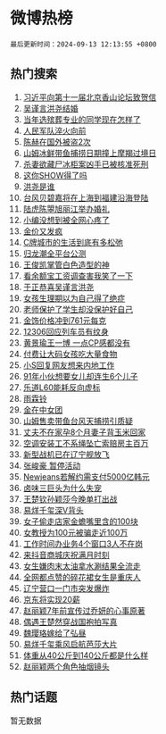 # 微博热榜

`最后更新时间：2024-09-13 12:13:55 +0800`

## 热门搜索

1. [习近平向第十一届北京香山论坛致贺信](https://m.weibo.cn/search?containerid=100103type%3D1%26t%3D10%26q%3D%23%E4%B9%A0%E8%BF%91%E5%B9%B3%E5%90%91%E7%AC%AC%E5%8D%81%E4%B8%80%E5%B1%8A%E5%8C%97%E4%BA%AC%E9%A6%99%E5%B1%B1%E8%AE%BA%E5%9D%9B%E8%87%B4%E8%B4%BA%E4%BF%A1%23&stream_entry_id=51&isnewpage=1&extparam=seat%3D1%26filter_type%3Drealtimehot%26stream_entry_id%3D51%26c_type%3D51%26pos%3D0%26q%3D%2523%25E4%25B9%25A0%25E8%25BF%2591%25E5%25B9%25B3%25E5%2590%2591%25E7%25AC%25AC%25E5%258D%2581%25E4%25B8%2580%25E5%25B1%258A%25E5%258C%2597%25E4%25BA%25AC%25E9%25A6%2599%25E5%25B1%25B1%25E8%25AE%25BA%25E5%259D%259B%25E8%2587%25B4%25E8%25B4%25BA%25E4%25BF%25A1%2523%26cate%3D10103%26dgr%3D0%26display_time%3D1726200834%26pre_seqid%3D17262008342380123512602)
1. [吴谨言洪尧结婚](https://m.weibo.cn/search?containerid=100103type%3D1%26t%3D10%26q%3D%23%E5%90%B4%E8%B0%A8%E8%A8%80%E6%B4%AA%E5%B0%A7%E7%BB%93%E5%A9%9A%23&stream_entry_id=31&isnewpage=1&extparam=seat%3D1%26band_rank%3D1%26stream_entry_id%3D31%26pos%3D0%26lcate%3D5001%26filter_type%3Drealtimehot%26flag%3D4%26c_type%3D31%26realpos%3D1%26cate%3D5001%26q%3D%2523%25E5%2590%25B4%25E8%25B0%25A8%25E8%25A8%2580%25E6%25B4%25AA%25E5%25B0%25A7%25E7%25BB%2593%25E5%25A9%259A%2523%26dgr%3D0%26display_time%3D1726200834%26pre_seqid%3D17262008342380123512602)
1. [当年选殡葬专业的同学现在怎样了](https://m.weibo.cn/search?containerid=100103type%3D1%26t%3D10%26q%3D%23%E5%BD%93%E5%B9%B4%E9%80%89%E6%AE%A1%E8%91%AC%E4%B8%93%E4%B8%9A%E7%9A%84%E5%90%8C%E5%AD%A6%E7%8E%B0%E5%9C%A8%E6%80%8E%E6%A0%B7%E4%BA%86%23&stream_entry_id=31&isnewpage=1&extparam=seat%3D1%26band_rank%3D2%26stream_entry_id%3D31%26pos%3D1%26lcate%3D5001%26filter_type%3Drealtimehot%26flag%3D1%26c_type%3D31%26realpos%3D2%26cate%3D5001%26q%3D%2523%25E5%25BD%2593%25E5%25B9%25B4%25E9%2580%2589%25E6%25AE%25A1%25E8%2591%25AC%25E4%25B8%2593%25E4%25B8%259A%25E7%259A%2584%25E5%2590%258C%25E5%25AD%25A6%25E7%258E%25B0%25E5%259C%25A8%25E6%2580%258E%25E6%25A0%25B7%25E4%25BA%2586%2523%26dgr%3D0%26display_time%3D1726200834%26pre_seqid%3D17262008342380123512602)
1. [人民军队淬火向前](https://m.weibo.cn/search?containerid=100103type%3D1%26t%3D10%26q%3D%23%E4%BA%BA%E6%B0%91%E5%86%9B%E9%98%9F%E6%B7%AC%E7%81%AB%E5%90%91%E5%89%8D%23&stream_entry_id=31&isnewpage=1&extparam=seat%3D1%26band_rank%3D3%26stream_entry_id%3D31%26pos%3D2%26lcate%3D5001%26filter_type%3Drealtimehot%26flag%3D0%26c_type%3D31%26realpos%3D3%26cate%3D5001%26q%3D%2523%25E4%25BA%25BA%25E6%25B0%2591%25E5%2586%259B%25E9%2598%259F%25E6%25B7%25AC%25E7%2581%25AB%25E5%2590%2591%25E5%2589%258D%2523%26dgr%3D0%26display_time%3D1726200834%26pre_seqid%3D17262008342380123512602)
1. [陈赫在国外被盗2次](https://m.weibo.cn/search?containerid=100103type%3D1%26t%3D10%26q%3D%23%E9%99%88%E8%B5%AB%E5%9C%A8%E5%9B%BD%E5%A4%96%E8%A2%AB%E7%9B%972%E6%AC%A1%23&stream_entry_id=31&isnewpage=1&extparam=seat%3D1%26band_rank%3D4%26stream_entry_id%3D31%26pos%3D3%26lcate%3D5001%26filter_type%3Drealtimehot%26flag%3D1%26c_type%3D31%26realpos%3D4%26cate%3D5001%26q%3D%2523%25E9%2599%2588%25E8%25B5%25AB%25E5%259C%25A8%25E5%259B%25BD%25E5%25A4%2596%25E8%25A2%25AB%25E7%259B%25972%25E6%25AC%25A1%2523%26dgr%3D0%26display_time%3D1726200834%26pre_seqid%3D17262008342380123512602)
1. [山姆冰鲜带鱼捕捞日期撞上摩羯过境日](https://m.weibo.cn/search?containerid=100103type%3D1%26t%3D10%26q%3D%23%E5%B1%B1%E5%A7%86%E5%86%B0%E9%B2%9C%E5%B8%A6%E9%B1%BC%E6%8D%95%E6%8D%9E%E6%97%A5%E6%9C%9F%E6%92%9E%E4%B8%8A%E6%91%A9%E7%BE%AF%E8%BF%87%E5%A2%83%E6%97%A5%23&stream_entry_id=31&isnewpage=1&extparam=seat%3D1%26band_rank%3D5%26stream_entry_id%3D31%26pos%3D4%26lcate%3D5001%26filter_type%3Drealtimehot%26flag%3D0%26c_type%3D31%26realpos%3D5%26cate%3D5001%26q%3D%2523%25E5%25B1%25B1%25E5%25A7%2586%25E5%2586%25B0%25E9%25B2%259C%25E5%25B8%25A6%25E9%25B1%25BC%25E6%258D%2595%25E6%258D%259E%25E6%2597%25A5%25E6%259C%259F%25E6%2592%259E%25E4%25B8%258A%25E6%2591%25A9%25E7%25BE%25AF%25E8%25BF%2587%25E5%25A2%2583%25E6%2597%25A5%2523%26dgr%3D0%26display_time%3D1726200834%26pre_seqid%3D17262008342380123512602)
1. [杀妻欲藏尸冰柜案凶手已被核准死刑](https://m.weibo.cn/search?containerid=100103type%3D1%26t%3D10%26q%3D%23%E6%9D%80%E5%A6%BB%E6%AC%B2%E8%97%8F%E5%B0%B8%E5%86%B0%E6%9F%9C%E6%A1%88%E5%87%B6%E6%89%8B%E5%B7%B2%E8%A2%AB%E6%A0%B8%E5%87%86%E6%AD%BB%E5%88%91%23&stream_entry_id=31&isnewpage=1&extparam=seat%3D1%26band_rank%3D6%26stream_entry_id%3D31%26pos%3D5%26lcate%3D5001%26filter_type%3Drealtimehot%26flag%3D0%26c_type%3D31%26realpos%3D6%26cate%3D5001%26q%3D%2523%25E6%259D%2580%25E5%25A6%25BB%25E6%25AC%25B2%25E8%2597%258F%25E5%25B0%25B8%25E5%2586%25B0%25E6%259F%259C%25E6%25A1%2588%25E5%2587%25B6%25E6%2589%258B%25E5%25B7%25B2%25E8%25A2%25AB%25E6%25A0%25B8%25E5%2587%2586%25E6%25AD%25BB%25E5%2588%2591%2523%26dgr%3D0%26display_time%3D1726200834%26pre_seqid%3D17262008342380123512602)
1. [这你SHOW得了吗](https://m.weibo.cn/search?containerid=100103type%3D1%26t%3D10%26q%3D%23%E8%BF%99%E4%BD%A0SHOW%E5%BE%97%E4%BA%86%E5%90%97%23&stream_entry_id=31&isnewpage=1&extparam=seat%3D1%26band_rank%3D7%26stream_entry_id%3D31%26is_ad_pos%3D1%26pos%3D6%26lcate%3D5001%26adid%3D254788%26c_type%3D31%26q%3D%2523%25E8%25BF%2599%25E4%25BD%25A0SHOW%25E5%25BE%2597%25E4%25BA%2586%25E5%2590%2597%2523%26filter_type%3Drealtimehot%26cate%3D5001%26dgr%3D0%26display_time%3D1726200834%26pre_seqid%3D17262008342380123512602)
1. [洪尧是谁](https://m.weibo.cn/search?containerid=100103type%3D1%26t%3D10%26q%3D%E6%B4%AA%E5%B0%A7%E6%98%AF%E8%B0%81&stream_entry_id=31&isnewpage=1&extparam=seat%3D1%26band_rank%3D7%26stream_entry_id%3D31%26pos%3D7%26lcate%3D5001%26filter_type%3Drealtimehot%26flag%3D1%26c_type%3D31%26realpos%3D7%26cate%3D5001%26q%3D%25E6%25B4%25AA%25E5%25B0%25A7%25E6%2598%25AF%25E8%25B0%2581%26dgr%3D0%26display_time%3D1726200834%26pre_seqid%3D17262008342380123512602)
1. [台风贝碧嘉将在上海到福建沿海登陆](https://m.weibo.cn/search?containerid=100103type%3D1%26t%3D10%26q%3D%23%E5%8F%B0%E9%A3%8E%E8%B4%9D%E7%A2%A7%E5%98%89%E5%B0%86%E5%9C%A8%E4%B8%8A%E6%B5%B7%E5%88%B0%E7%A6%8F%E5%BB%BA%E6%B2%BF%E6%B5%B7%E7%99%BB%E9%99%86%23&stream_entry_id=31&isnewpage=1&extparam=seat%3D1%26band_rank%3D8%26stream_entry_id%3D31%26pos%3D8%26lcate%3D5001%26filter_type%3Drealtimehot%26flag%3D1%26c_type%3D31%26realpos%3D8%26cate%3D5001%26q%3D%2523%25E5%258F%25B0%25E9%25A3%258E%25E8%25B4%259D%25E7%25A2%25A7%25E5%2598%2589%25E5%25B0%2586%25E5%259C%25A8%25E4%25B8%258A%25E6%25B5%25B7%25E5%2588%25B0%25E7%25A6%258F%25E5%25BB%25BA%25E6%25B2%25BF%25E6%25B5%25B7%25E7%2599%25BB%25E9%2599%2586%2523%26dgr%3D0%26display_time%3D1726200834%26pre_seqid%3D17262008342380123512602)
1. [陆虎陈曌旭丽江举办婚礼](https://m.weibo.cn/search?containerid=100103type%3D1%26t%3D10%26q%3D%23%E9%99%86%E8%99%8E%E9%99%88%E6%9B%8C%E6%97%AD%E4%B8%BD%E6%B1%9F%E4%B8%BE%E5%8A%9E%E5%A9%9A%E7%A4%BC%23&stream_entry_id=31&isnewpage=1&extparam=seat%3D1%26band_rank%3D9%26stream_entry_id%3D31%26pos%3D9%26lcate%3D5001%26filter_type%3Drealtimehot%26flag%3D2%26c_type%3D31%26realpos%3D9%26cate%3D5001%26q%3D%2523%25E9%2599%2586%25E8%2599%258E%25E9%2599%2588%25E6%259B%258C%25E6%2597%25AD%25E4%25B8%25BD%25E6%25B1%259F%25E4%25B8%25BE%25E5%258A%259E%25E5%25A9%259A%25E7%25A4%25BC%2523%26dgr%3D0%26display_time%3D1726200834%26pre_seqid%3D17262008342380123512602)
1. [小编没想到被全网心疼了](https://m.weibo.cn/search?containerid=100103type%3D1%26t%3D10%26q%3D%23%E5%B0%8F%E7%BC%96%E6%B2%A1%E6%83%B3%E5%88%B0%E8%A2%AB%E5%85%A8%E7%BD%91%E5%BF%83%E7%96%BC%E4%BA%86%23&stream_entry_id=31&isnewpage=1&extparam=seat%3D1%26band_rank%3D10%26stream_entry_id%3D31%26pos%3D10%26lcate%3D5001%26filter_type%3Drealtimehot%26flag%3D1%26c_type%3D31%26realpos%3D10%26cate%3D5001%26q%3D%2523%25E5%25B0%258F%25E7%25BC%2596%25E6%25B2%25A1%25E6%2583%25B3%25E5%2588%25B0%25E8%25A2%25AB%25E5%2585%25A8%25E7%25BD%2591%25E5%25BF%2583%25E7%2596%25BC%25E4%25BA%2586%2523%26dgr%3D0%26display_time%3D1726200834%26pre_seqid%3D17262008342380123512602)
1. [金价又发疯](https://m.weibo.cn/search?containerid=100103type%3D1%26t%3D10%26q%3D%23%E9%87%91%E4%BB%B7%E5%8F%88%E5%8F%91%E7%96%AF%23&stream_entry_id=31&isnewpage=1&extparam=seat%3D1%26band_rank%3D11%26stream_entry_id%3D31%26pos%3D11%26lcate%3D5001%26filter_type%3Drealtimehot%26flag%3D2%26c_type%3D31%26realpos%3D11%26cate%3D5001%26q%3D%2523%25E9%2587%2591%25E4%25BB%25B7%25E5%258F%2588%25E5%258F%2591%25E7%2596%25AF%2523%26dgr%3D0%26display_time%3D1726200834%26pre_seqid%3D17262008342380123512602)
1. [C牌城市的生活到底有多松弛](https://m.weibo.cn/search?containerid=100103type%3D1%26t%3D10%26q%3D%23C%E7%89%8C%E5%9F%8E%E5%B8%82%E7%9A%84%E7%94%9F%E6%B4%BB%E5%88%B0%E5%BA%95%E6%9C%89%E5%A4%9A%E6%9D%BE%E5%BC%9B%23&stream_entry_id=31&isnewpage=1&extparam=seat%3D1%26band_rank%3D12%26stream_entry_id%3D31%26pos%3D12%26lcate%3D5001%26filter_type%3Drealtimehot%26flag%3D1%26c_type%3D31%26realpos%3D12%26cate%3D5001%26q%3D%2523C%25E7%2589%258C%25E5%259F%258E%25E5%25B8%2582%25E7%259A%2584%25E7%2594%259F%25E6%25B4%25BB%25E5%2588%25B0%25E5%25BA%2595%25E6%259C%2589%25E5%25A4%259A%25E6%259D%25BE%25E5%25BC%259B%2523%26dgr%3D0%26display_time%3D1726200834%26pre_seqid%3D17262008342380123512602)
1. [归龙潮全平台公测](https://m.weibo.cn/search?containerid=100103type%3D1%26t%3D10%26q%3D%23%E5%BD%92%E9%BE%99%E6%BD%AE%E5%85%A8%E5%B9%B3%E5%8F%B0%E5%85%AC%E6%B5%8B%23&stream_entry_id=31&isnewpage=1&extparam=seat%3D1%26band_rank%3D13%26stream_entry_id%3D31%26lcate%3D5001%26pos%3D13%26cate%3D5001%26filter_type%3Drealtimehot%26flag%3D0%26c_type%3D31%26realpos%3D13%26adid%3D254485%26q%3D%2523%25E5%25BD%2592%25E9%25BE%2599%25E6%25BD%25AE%25E5%2585%25A8%25E5%25B9%25B3%25E5%258F%25B0%25E5%2585%25AC%25E6%25B5%258B%2523%26dgr%3D0%26display_time%3D1726200834%26pre_seqid%3D17262008342380123512602)
1. [王俊凯掌管白色造型的神](https://m.weibo.cn/search?containerid=100103type%3D1%26t%3D10%26q%3D%23%E7%8E%8B%E4%BF%8A%E5%87%AF%E6%8E%8C%E7%AE%A1%E7%99%BD%E8%89%B2%E9%80%A0%E5%9E%8B%E7%9A%84%E7%A5%9E%23&stream_entry_id=31&isnewpage=1&extparam=seat%3D1%26band_rank%3D14%26stream_entry_id%3D31%26lcate%3D5001%26pos%3D14%26cate%3D5001%26filter_type%3Drealtimehot%26flag%3D0%26c_type%3D31%26realpos%3D14%26adid%3D253042%26q%3D%2523%25E7%258E%258B%25E4%25BF%258A%25E5%2587%25AF%25E6%258E%258C%25E7%25AE%25A1%25E7%2599%25BD%25E8%2589%25B2%25E9%2580%25A0%25E5%259E%258B%25E7%259A%2584%25E7%25A5%259E%2523%26dgr%3D0%26display_time%3D1726200834%26pre_seqid%3D17262008342380123512602)
1. [看余额宝工资调查害我笑了一下](https://m.weibo.cn/search?containerid=100103type%3D1%26t%3D10%26q%3D%23%E7%9C%8B%E4%BD%99%E9%A2%9D%E5%AE%9D%E5%B7%A5%E8%B5%84%E8%B0%83%E6%9F%A5%E5%AE%B3%E6%88%91%E7%AC%91%E4%BA%86%E4%B8%80%E4%B8%8B%23&stream_entry_id=31&isnewpage=1&extparam=seat%3D1%26band_rank%3D15%26stream_entry_id%3D31%26lcate%3D5001%26pos%3D15%26cate%3D5001%26filter_type%3Drealtimehot%26flag%3D0%26c_type%3D31%26realpos%3D15%26adid%3D255037%26q%3D%2523%25E7%259C%258B%25E4%25BD%2599%25E9%25A2%259D%25E5%25AE%259D%25E5%25B7%25A5%25E8%25B5%2584%25E8%25B0%2583%25E6%259F%25A5%25E5%25AE%25B3%25E6%2588%2591%25E7%25AC%2591%25E4%25BA%2586%25E4%25B8%2580%25E4%25B8%258B%2523%26dgr%3D0%26display_time%3D1726200834%26pre_seqid%3D17262008342380123512602)
1. [于正恭喜吴谨言洪尧](https://m.weibo.cn/search?containerid=100103type%3D1%26t%3D10%26q%3D%23%E4%BA%8E%E6%AD%A3%E6%81%AD%E5%96%9C%E5%90%B4%E8%B0%A8%E8%A8%80%E6%B4%AA%E5%B0%A7%23&stream_entry_id=31&isnewpage=1&extparam=seat%3D1%26band_rank%3D16%26stream_entry_id%3D31%26pos%3D16%26lcate%3D5001%26filter_type%3Drealtimehot%26flag%3D1%26c_type%3D31%26realpos%3D16%26cate%3D5001%26q%3D%2523%25E4%25BA%258E%25E6%25AD%25A3%25E6%2581%25AD%25E5%2596%259C%25E5%2590%25B4%25E8%25B0%25A8%25E8%25A8%2580%25E6%25B4%25AA%25E5%25B0%25A7%2523%26dgr%3D0%26display_time%3D1726200834%26pre_seqid%3D17262008342380123512602)
1. [女孩生理期以为自己得了绝症](https://m.weibo.cn/search?containerid=100103type%3D1%26t%3D10%26q%3D%E5%A5%B3%E5%AD%A9%E7%94%9F%E7%90%86%E6%9C%9F%E4%BB%A5%E4%B8%BA%E8%87%AA%E5%B7%B1%E5%BE%97%E4%BA%86%E7%BB%9D%E7%97%87&stream_entry_id=31&isnewpage=1&extparam=seat%3D1%26band_rank%3D17%26stream_entry_id%3D31%26pos%3D17%26lcate%3D5001%26filter_type%3Drealtimehot%26flag%3D2%26c_type%3D31%26realpos%3D17%26cate%3D5001%26q%3D%25E5%25A5%25B3%25E5%25AD%25A9%25E7%2594%259F%25E7%2590%2586%25E6%259C%259F%25E4%25BB%25A5%25E4%25B8%25BA%25E8%2587%25AA%25E5%25B7%25B1%25E5%25BE%2597%25E4%25BA%2586%25E7%25BB%259D%25E7%2597%2587%26dgr%3D0%26display_time%3D1726200834%26pre_seqid%3D17262008342380123512602)
1. [老师保护了学生却没保护好自己](https://m.weibo.cn/search?containerid=100103type%3D1%26t%3D10%26q%3D%E8%80%81%E5%B8%88%E4%BF%9D%E6%8A%A4%E4%BA%86%E5%AD%A6%E7%94%9F%E5%8D%B4%E6%B2%A1%E4%BF%9D%E6%8A%A4%E5%A5%BD%E8%87%AA%E5%B7%B1&stream_entry_id=31&isnewpage=1&extparam=seat%3D1%26band_rank%3D18%26stream_entry_id%3D31%26pos%3D18%26lcate%3D5001%26filter_type%3Drealtimehot%26flag%3D1%26c_type%3D31%26realpos%3D18%26cate%3D5001%26q%3D%25E8%2580%2581%25E5%25B8%2588%25E4%25BF%259D%25E6%258A%25A4%25E4%25BA%2586%25E5%25AD%25A6%25E7%2594%259F%25E5%258D%25B4%25E6%25B2%25A1%25E4%25BF%259D%25E6%258A%25A4%25E5%25A5%25BD%25E8%2587%25AA%25E5%25B7%25B1%26dgr%3D0%26display_time%3D1726200834%26pre_seqid%3D17262008342380123512602)
1. [金饰价格冲到761元每克](https://m.weibo.cn/search?containerid=100103type%3D1%26t%3D10%26q%3D%23%E9%87%91%E9%A5%B0%E4%BB%B7%E6%A0%BC%E5%86%B2%E5%88%B0761%E5%85%83%E6%AF%8F%E5%85%8B%23&stream_entry_id=31&isnewpage=1&extparam=seat%3D1%26band_rank%3D19%26stream_entry_id%3D31%26pos%3D19%26lcate%3D5001%26filter_type%3Drealtimehot%26flag%3D1%26c_type%3D31%26realpos%3D19%26cate%3D5001%26q%3D%2523%25E9%2587%2591%25E9%25A5%25B0%25E4%25BB%25B7%25E6%25A0%25BC%25E5%2586%25B2%25E5%2588%25B0761%25E5%2585%2583%25E6%25AF%258F%25E5%2585%258B%2523%26dgr%3D0%26display_time%3D1726200834%26pre_seqid%3D17262008342380123512602)
1. [12306回应列车员有纹身](https://m.weibo.cn/search?containerid=100103type%3D1%26t%3D10%26q%3D%2312306%E5%9B%9E%E5%BA%94%E5%88%97%E8%BD%A6%E5%91%98%E6%9C%89%E7%BA%B9%E8%BA%AB%23&stream_entry_id=31&isnewpage=1&extparam=seat%3D1%26band_rank%3D20%26stream_entry_id%3D31%26pos%3D20%26lcate%3D5001%26filter_type%3Drealtimehot%26flag%3D1%26c_type%3D31%26realpos%3D20%26cate%3D5001%26q%3D%252312306%25E5%259B%259E%25E5%25BA%2594%25E5%2588%2597%25E8%25BD%25A6%25E5%2591%2598%25E6%259C%2589%25E7%25BA%25B9%25E8%25BA%25AB%2523%26dgr%3D0%26display_time%3D1726200834%26pre_seqid%3D17262008342380123512602)
1. [黄景瑜王一博 一点CP感都没有](https://m.weibo.cn/search?containerid=100103type%3D1%26t%3D10%26q%3D%E9%BB%84%E6%99%AF%E7%91%9C%E7%8E%8B%E4%B8%80%E5%8D%9A+%E4%B8%80%E7%82%B9CP%E6%84%9F%E9%83%BD%E6%B2%A1%E6%9C%89&stream_entry_id=31&isnewpage=1&extparam=seat%3D1%26band_rank%3D21%26stream_entry_id%3D31%26pos%3D21%26lcate%3D5001%26filter_type%3Drealtimehot%26flag%3D1%26c_type%3D31%26realpos%3D21%26cate%3D5001%26q%3D%25E9%25BB%2584%25E6%2599%25AF%25E7%2591%259C%25E7%258E%258B%25E4%25B8%2580%25E5%258D%259A%2520%25E4%25B8%2580%25E7%2582%25B9CP%25E6%2584%259F%25E9%2583%25BD%25E6%25B2%25A1%25E6%259C%2589%26dgr%3D0%26display_time%3D1726200834%26pre_seqid%3D17262008342380123512602)
1. [付费让大码女孩吃大量食物](https://m.weibo.cn/search?containerid=100103type%3D1%26t%3D10%26q%3D%E4%BB%98%E8%B4%B9%E8%AE%A9%E5%A4%A7%E7%A0%81%E5%A5%B3%E5%AD%A9%E5%90%83%E5%A4%A7%E9%87%8F%E9%A3%9F%E7%89%A9&stream_entry_id=31&isnewpage=1&extparam=seat%3D1%26band_rank%3D22%26stream_entry_id%3D31%26pos%3D22%26lcate%3D5001%26filter_type%3Drealtimehot%26flag%3D2%26c_type%3D31%26realpos%3D22%26cate%3D5001%26q%3D%25E4%25BB%2598%25E8%25B4%25B9%25E8%25AE%25A9%25E5%25A4%25A7%25E7%25A0%2581%25E5%25A5%25B3%25E5%25AD%25A9%25E5%2590%2583%25E5%25A4%25A7%25E9%2587%258F%25E9%25A3%259F%25E7%2589%25A9%26dgr%3D0%26display_time%3D1726200834%26pre_seqid%3D17262008342380123512602)
1. [小S回复网友想来内地工作](https://m.weibo.cn/search?containerid=100103type%3D1%26t%3D10%26q%3D%23%E5%B0%8FS%E5%9B%9E%E5%A4%8D%E7%BD%91%E5%8F%8B%E6%83%B3%E6%9D%A5%E5%86%85%E5%9C%B0%E5%B7%A5%E4%BD%9C%23&stream_entry_id=31&isnewpage=1&extparam=seat%3D1%26band_rank%3D23%26stream_entry_id%3D31%26pos%3D23%26lcate%3D5001%26filter_type%3Drealtimehot%26flag%3D1%26c_type%3D31%26realpos%3D23%26cate%3D5001%26q%3D%2523%25E5%25B0%258FS%25E5%259B%259E%25E5%25A4%258D%25E7%25BD%2591%25E5%258F%258B%25E6%2583%25B3%25E6%259D%25A5%25E5%2586%2585%25E5%259C%25B0%25E5%25B7%25A5%25E4%25BD%259C%2523%26dgr%3D0%26display_time%3D1726200834%26pre_seqid%3D17262008342380123512602)
1. [91年小伙想要女儿却连生6个儿子](https://m.weibo.cn/search?containerid=100103type%3D1%26t%3D10%26q%3D%2391%E5%B9%B4%E5%B0%8F%E4%BC%99%E6%83%B3%E8%A6%81%E5%A5%B3%E5%84%BF%E5%8D%B4%E8%BF%9E%E7%94%9F6%E4%B8%AA%E5%84%BF%E5%AD%90%23&stream_entry_id=31&isnewpage=1&extparam=seat%3D1%26band_rank%3D24%26stream_entry_id%3D31%26pos%3D24%26lcate%3D5001%26filter_type%3Drealtimehot%26flag%3D1%26c_type%3D31%26realpos%3D24%26cate%3D5001%26q%3D%252391%25E5%25B9%25B4%25E5%25B0%258F%25E4%25BC%2599%25E6%2583%25B3%25E8%25A6%2581%25E5%25A5%25B3%25E5%2584%25BF%25E5%258D%25B4%25E8%25BF%259E%25E7%2594%259F6%25E4%25B8%25AA%25E5%2584%25BF%25E5%25AD%2590%2523%26dgr%3D0%26display_time%3D1726200834%26pre_seqid%3D17262008342380123512602)
1. [乐道L60能耗反向虚标](https://m.weibo.cn/search?containerid=100103type%3D1%26t%3D10%26q%3D%23%E4%B9%90%E9%81%93L60%E8%83%BD%E8%80%97%E5%8F%8D%E5%90%91%E8%99%9A%E6%A0%87%23&stream_entry_id=31&isnewpage=1&extparam=seat%3D1%26band_rank%3D25%26stream_entry_id%3D31%26lcate%3D5001%26pos%3D25%26cate%3D5001%26filter_type%3Drealtimehot%26flag%3D0%26c_type%3D31%26realpos%3D25%26adid%3D254874%26q%3D%2523%25E4%25B9%2590%25E9%2581%2593L60%25E8%2583%25BD%25E8%2580%2597%25E5%258F%258D%25E5%2590%2591%25E8%2599%259A%25E6%25A0%2587%2523%26dgr%3D0%26display_time%3D1726200834%26pre_seqid%3D17262008342380123512602)
1. [雨霖铃](https://m.weibo.cn/search?containerid=100103type%3D1%26t%3D10%26q%3D%E9%9B%A8%E9%9C%96%E9%93%83&stream_entry_id=31&isnewpage=1&extparam=seat%3D1%26band_rank%3D26%26stream_entry_id%3D31%26pos%3D26%26lcate%3D5001%26filter_type%3Drealtimehot%26flag%3D1%26c_type%3D31%26realpos%3D26%26cate%3D5001%26q%3D%25E9%259B%25A8%25E9%259C%2596%25E9%2593%2583%26dgr%3D0%26display_time%3D1726200834%26pre_seqid%3D17262008342380123512602)
1. [金在中女团](https://m.weibo.cn/search?containerid=100103type%3D1%26t%3D10%26q%3D%E9%87%91%E5%9C%A8%E4%B8%AD%E5%A5%B3%E5%9B%A2&stream_entry_id=31&isnewpage=1&extparam=seat%3D1%26band_rank%3D27%26stream_entry_id%3D31%26pos%3D27%26lcate%3D5001%26filter_type%3Drealtimehot%26flag%3D1%26c_type%3D31%26realpos%3D27%26cate%3D5001%26q%3D%25E9%2587%2591%25E5%259C%25A8%25E4%25B8%25AD%25E5%25A5%25B3%25E5%259B%25A2%26dgr%3D0%26display_time%3D1726200834%26pre_seqid%3D17262008342380123512602)
1. [山姆售卖带鱼台风天捕捞引质疑](https://m.weibo.cn/search?containerid=100103type%3D1%26t%3D10%26q%3D%23%E5%B1%B1%E5%A7%86%E5%94%AE%E5%8D%96%E5%B8%A6%E9%B1%BC%E5%8F%B0%E9%A3%8E%E5%A4%A9%E6%8D%95%E6%8D%9E%E5%BC%95%E8%B4%A8%E7%96%91%23&stream_entry_id=31&isnewpage=1&extparam=seat%3D1%26band_rank%3D28%26stream_entry_id%3D31%26pos%3D28%26lcate%3D5001%26filter_type%3Drealtimehot%26flag%3D0%26c_type%3D31%26realpos%3D28%26cate%3D5001%26q%3D%2523%25E5%25B1%25B1%25E5%25A7%2586%25E5%2594%25AE%25E5%258D%2596%25E5%25B8%25A6%25E9%25B1%25BC%25E5%258F%25B0%25E9%25A3%258E%25E5%25A4%25A9%25E6%258D%2595%25E6%258D%259E%25E5%25BC%2595%25E8%25B4%25A8%25E7%2596%2591%2523%26dgr%3D0%26display_time%3D1726200834%26pre_seqid%3D17262008342380123512602)
1. [丈夫不在家孕8个月妻子背玉米回家](https://m.weibo.cn/search?containerid=100103type%3D1%26t%3D10%26q%3D%23%E4%B8%88%E5%A4%AB%E4%B8%8D%E5%9C%A8%E5%AE%B6%E5%AD%958%E4%B8%AA%E6%9C%88%E5%A6%BB%E5%AD%90%E8%83%8C%E7%8E%89%E7%B1%B3%E5%9B%9E%E5%AE%B6%23&stream_entry_id=31&isnewpage=1&extparam=seat%3D1%26band_rank%3D29%26stream_entry_id%3D31%26pos%3D29%26lcate%3D5001%26filter_type%3Drealtimehot%26flag%3D0%26c_type%3D31%26realpos%3D29%26cate%3D5001%26q%3D%2523%25E4%25B8%2588%25E5%25A4%25AB%25E4%25B8%258D%25E5%259C%25A8%25E5%25AE%25B6%25E5%25AD%25958%25E4%25B8%25AA%25E6%259C%2588%25E5%25A6%25BB%25E5%25AD%2590%25E8%2583%258C%25E7%258E%2589%25E7%25B1%25B3%25E5%259B%259E%25E5%25AE%25B6%2523%26dgr%3D0%26display_time%3D1726200834%26pre_seqid%3D17262008342380123512602)
1. [空调安装工不系绳坠亡索赔房主百万](https://m.weibo.cn/search?containerid=100103type%3D1%26t%3D10%26q%3D%23%E7%A9%BA%E8%B0%83%E5%AE%89%E8%A3%85%E5%B7%A5%E4%B8%8D%E7%B3%BB%E7%BB%B3%E5%9D%A0%E4%BA%A1%E7%B4%A2%E8%B5%94%E6%88%BF%E4%B8%BB%E7%99%BE%E4%B8%87%23&stream_entry_id=31&isnewpage=1&extparam=seat%3D1%26band_rank%3D30%26stream_entry_id%3D31%26pos%3D30%26lcate%3D5001%26filter_type%3Drealtimehot%26flag%3D1%26c_type%3D31%26realpos%3D30%26cate%3D5001%26q%3D%2523%25E7%25A9%25BA%25E8%25B0%2583%25E5%25AE%2589%25E8%25A3%2585%25E5%25B7%25A5%25E4%25B8%258D%25E7%25B3%25BB%25E7%25BB%25B3%25E5%259D%25A0%25E4%25BA%25A1%25E7%25B4%25A2%25E8%25B5%2594%25E6%2588%25BF%25E4%25B8%25BB%25E7%2599%25BE%25E4%25B8%2587%2523%26dgr%3D0%26display_time%3D1726200834%26pre_seqid%3D17262008342380123512602)
1. [新型战机已在辽宁舰放飞](https://m.weibo.cn/search?containerid=100103type%3D1%26t%3D10%26q%3D%23%E6%96%B0%E5%9E%8B%E6%88%98%E6%9C%BA%E5%B7%B2%E5%9C%A8%E8%BE%BD%E5%AE%81%E8%88%B0%E6%94%BE%E9%A3%9E%23&stream_entry_id=31&isnewpage=1&extparam=seat%3D1%26band_rank%3D31%26stream_entry_id%3D31%26pos%3D31%26lcate%3D5001%26filter_type%3Drealtimehot%26flag%3D0%26c_type%3D31%26realpos%3D31%26cate%3D5001%26q%3D%2523%25E6%2596%25B0%25E5%259E%258B%25E6%2588%2598%25E6%259C%25BA%25E5%25B7%25B2%25E5%259C%25A8%25E8%25BE%25BD%25E5%25AE%2581%25E8%2588%25B0%25E6%2594%25BE%25E9%25A3%259E%2523%26dgr%3D0%26display_time%3D1726200834%26pre_seqid%3D17262008342380123512602)
1. [张峻豪 暂停活动](https://m.weibo.cn/search?containerid=100103type%3D1%26t%3D10%26q%3D%E5%BC%A0%E5%B3%BB%E8%B1%AA+%E6%9A%82%E5%81%9C%E6%B4%BB%E5%8A%A8&stream_entry_id=31&isnewpage=1&extparam=seat%3D1%26band_rank%3D32%26stream_entry_id%3D31%26pos%3D32%26lcate%3D5001%26filter_type%3Drealtimehot%26flag%3D0%26c_type%3D31%26realpos%3D32%26cate%3D5001%26q%3D%25E5%25BC%25A0%25E5%25B3%25BB%25E8%25B1%25AA%2520%25E6%259A%2582%25E5%2581%259C%25E6%25B4%25BB%25E5%258A%25A8%26dgr%3D0%26display_time%3D1726200834%26pre_seqid%3D17262008342380123512602)
1. [Newjeans若解约需支付5000亿韩元](https://m.weibo.cn/search?containerid=100103type%3D1%26t%3D10%26q%3D%23Newjeans%E8%8B%A5%E8%A7%A3%E7%BA%A6%E9%9C%80%E6%94%AF%E4%BB%985000%E4%BA%BF%E9%9F%A9%E5%85%83%23&stream_entry_id=31&isnewpage=1&extparam=seat%3D1%26band_rank%3D33%26stream_entry_id%3D31%26pos%3D33%26lcate%3D5001%26filter_type%3Drealtimehot%26flag%3D0%26c_type%3D31%26realpos%3D33%26cate%3D5001%26q%3D%2523Newjeans%25E8%258B%25A5%25E8%25A7%25A3%25E7%25BA%25A6%25E9%259C%2580%25E6%2594%25AF%25E4%25BB%25985000%25E4%25BA%25BF%25E9%259F%25A9%25E5%2585%2583%2523%26dgr%3D0%26display_time%3D1726200834%26pre_seqid%3D17262008342380123512602)
1. [卤味三巨头为什么失宠](https://m.weibo.cn/search?containerid=100103type%3D1%26t%3D10%26q%3D%23%E5%8D%A4%E5%91%B3%E4%B8%89%E5%B7%A8%E5%A4%B4%E4%B8%BA%E4%BB%80%E4%B9%88%E5%A4%B1%E5%AE%A0%23&stream_entry_id=31&isnewpage=1&extparam=seat%3D1%26band_rank%3D34%26stream_entry_id%3D31%26pos%3D34%26lcate%3D5001%26filter_type%3Drealtimehot%26flag%3D0%26c_type%3D31%26realpos%3D34%26cate%3D5001%26q%3D%2523%25E5%258D%25A4%25E5%2591%25B3%25E4%25B8%2589%25E5%25B7%25A8%25E5%25A4%25B4%25E4%25B8%25BA%25E4%25BB%2580%25E4%25B9%2588%25E5%25A4%25B1%25E5%25AE%25A0%2523%26dgr%3D0%26display_time%3D1726200834%26pre_seqid%3D17262008342380123512602)
1. [王楚钦孙颖莎今晚单打出战](https://m.weibo.cn/search?containerid=100103type%3D1%26t%3D10%26q%3D%23%E7%8E%8B%E6%A5%9A%E9%92%A6%E5%AD%99%E9%A2%96%E8%8E%8E%E4%BB%8A%E6%99%9A%E5%8D%95%E6%89%93%E5%87%BA%E6%88%98%23&stream_entry_id=31&isnewpage=1&extparam=seat%3D1%26band_rank%3D35%26stream_entry_id%3D31%26pos%3D35%26lcate%3D5001%26filter_type%3Drealtimehot%26flag%3D1%26c_type%3D31%26realpos%3D35%26cate%3D5001%26q%3D%2523%25E7%258E%258B%25E6%25A5%259A%25E9%2592%25A6%25E5%25AD%2599%25E9%25A2%2596%25E8%258E%258E%25E4%25BB%258A%25E6%2599%259A%25E5%258D%2595%25E6%2589%2593%25E5%2587%25BA%25E6%2588%2598%2523%26dgr%3D0%26display_time%3D1726200834%26pre_seqid%3D17262008342380123512602)
1. [易烊千玺深V背头](https://m.weibo.cn/search?containerid=100103type%3D1%26t%3D10%26q%3D%23%E6%98%93%E7%83%8A%E5%8D%83%E7%8E%BA%E6%B7%B1V%E8%83%8C%E5%A4%B4%23&stream_entry_id=31&isnewpage=1&extparam=seat%3D1%26band_rank%3D36%26stream_entry_id%3D31%26pos%3D36%26lcate%3D5001%26filter_type%3Drealtimehot%26flag%3D1%26c_type%3D31%26realpos%3D36%26cate%3D5001%26q%3D%2523%25E6%2598%2593%25E7%2583%258A%25E5%258D%2583%25E7%258E%25BA%25E6%25B7%25B1V%25E8%2583%258C%25E5%25A4%25B4%2523%26dgr%3D0%26display_time%3D1726200834%26pre_seqid%3D17262008342380123512602)
1. [女子偷走店家金蟾嘴里含的100块](https://m.weibo.cn/search?containerid=100103type%3D1%26t%3D10%26q%3D%23%E5%A5%B3%E5%AD%90%E5%81%B7%E8%B5%B0%E5%BA%97%E5%AE%B6%E9%87%91%E8%9F%BE%E5%98%B4%E9%87%8C%E5%90%AB%E7%9A%84100%E5%9D%97%23&stream_entry_id=31&isnewpage=1&extparam=seat%3D1%26band_rank%3D37%26stream_entry_id%3D31%26pos%3D37%26lcate%3D5001%26filter_type%3Drealtimehot%26flag%3D0%26c_type%3D31%26realpos%3D37%26cate%3D5001%26q%3D%2523%25E5%25A5%25B3%25E5%25AD%2590%25E5%2581%25B7%25E8%25B5%25B0%25E5%25BA%2597%25E5%25AE%25B6%25E9%2587%2591%25E8%259F%25BE%25E5%2598%25B4%25E9%2587%258C%25E5%2590%25AB%25E7%259A%2584100%25E5%259D%2597%2523%26dgr%3D0%26display_time%3D1726200834%26pre_seqid%3D17262008342380123512602)
1. [女教授为100元被骗走近100万](https://m.weibo.cn/search?containerid=100103type%3D1%26t%3D10%26q%3D%23%E5%A5%B3%E6%95%99%E6%8E%88%E4%B8%BA100%E5%85%83%E8%A2%AB%E9%AA%97%E8%B5%B0%E8%BF%91100%E4%B8%87%23&stream_entry_id=31&isnewpage=1&extparam=seat%3D1%26band_rank%3D38%26stream_entry_id%3D31%26pos%3D38%26lcate%3D5001%26filter_type%3Drealtimehot%26flag%3D0%26c_type%3D31%26realpos%3D38%26cate%3D5001%26q%3D%2523%25E5%25A5%25B3%25E6%2595%2599%25E6%258E%2588%25E4%25B8%25BA100%25E5%2585%2583%25E8%25A2%25AB%25E9%25AA%2597%25E8%25B5%25B0%25E8%25BF%2591100%25E4%25B8%2587%2523%26dgr%3D0%26display_time%3D1726200834%26pre_seqid%3D17262008342380123512602)
1. [工作时间办业务4个窗口3人不在岗](https://m.weibo.cn/search?containerid=100103type%3D1%26t%3D10%26q%3D%23%E5%B7%A5%E4%BD%9C%E6%97%B6%E9%97%B4%E5%8A%9E%E4%B8%9A%E5%8A%A14%E4%B8%AA%E7%AA%97%E5%8F%A33%E4%BA%BA%E4%B8%8D%E5%9C%A8%E5%B2%97%23&stream_entry_id=31&isnewpage=1&extparam=seat%3D1%26band_rank%3D39%26stream_entry_id%3D31%26pos%3D39%26lcate%3D5001%26filter_type%3Drealtimehot%26flag%3D0%26c_type%3D31%26realpos%3D39%26cate%3D5001%26q%3D%2523%25E5%25B7%25A5%25E4%25BD%259C%25E6%2597%25B6%25E9%2597%25B4%25E5%258A%259E%25E4%25B8%259A%25E5%258A%25A14%25E4%25B8%25AA%25E7%25AA%2597%25E5%258F%25A33%25E4%25BA%25BA%25E4%25B8%258D%25E5%259C%25A8%25E5%25B2%2597%2523%26dgr%3D0%26display_time%3D1726200834%26pre_seqid%3D17262008342380123512602)
1. [来抖音商城庆祝满月时刻](https://m.weibo.cn/search?containerid=100103type%3D1%26t%3D10%26q%3D%23%E6%9D%A5%E6%8A%96%E9%9F%B3%E5%95%86%E5%9F%8E%E5%BA%86%E7%A5%9D%E6%BB%A1%E6%9C%88%E6%97%B6%E5%88%BB%23&stream_entry_id=31&isnewpage=1&extparam=seat%3D1%26band_rank%3D40%26stream_entry_id%3D31%26lcate%3D5001%26pos%3D40%26cate%3D5001%26filter_type%3Drealtimehot%26flag%3D0%26c_type%3D31%26realpos%3D40%26adid%3D254899%26q%3D%2523%25E6%259D%25A5%25E6%258A%2596%25E9%259F%25B3%25E5%2595%2586%25E5%259F%258E%25E5%25BA%2586%25E7%25A5%259D%25E6%25BB%25A1%25E6%259C%2588%25E6%2597%25B6%25E5%2588%25BB%2523%26dgr%3D0%26display_time%3D1726200834%26pre_seqid%3D17262008342380123512602)
1. [女生嫌肉末太油拿水涮结果全流走](https://m.weibo.cn/search?containerid=100103type%3D1%26t%3D10%26q%3D%23%E5%A5%B3%E7%94%9F%E5%AB%8C%E8%82%89%E6%9C%AB%E5%A4%AA%E6%B2%B9%E6%8B%BF%E6%B0%B4%E6%B6%AE%E7%BB%93%E6%9E%9C%E5%85%A8%E6%B5%81%E8%B5%B0%23&stream_entry_id=31&isnewpage=1&extparam=seat%3D1%26band_rank%3D41%26stream_entry_id%3D31%26pos%3D41%26lcate%3D5001%26filter_type%3Drealtimehot%26flag%3D0%26c_type%3D31%26realpos%3D41%26cate%3D5001%26q%3D%2523%25E5%25A5%25B3%25E7%2594%259F%25E5%25AB%258C%25E8%2582%2589%25E6%259C%25AB%25E5%25A4%25AA%25E6%25B2%25B9%25E6%258B%25BF%25E6%25B0%25B4%25E6%25B6%25AE%25E7%25BB%2593%25E6%259E%259C%25E5%2585%25A8%25E6%25B5%2581%25E8%25B5%25B0%2523%26dgr%3D0%26display_time%3D1726200834%26pre_seqid%3D17262008342380123512602)
1. [全网都点赞的碎花裙女生是重庆人](https://m.weibo.cn/search?containerid=100103type%3D1%26t%3D10%26q%3D%23%E5%85%A8%E7%BD%91%E9%83%BD%E7%82%B9%E8%B5%9E%E7%9A%84%E7%A2%8E%E8%8A%B1%E8%A3%99%E5%A5%B3%E7%94%9F%E6%98%AF%E9%87%8D%E5%BA%86%E4%BA%BA%23&stream_entry_id=31&isnewpage=1&extparam=seat%3D1%26band_rank%3D42%26stream_entry_id%3D31%26pos%3D42%26lcate%3D5001%26filter_type%3Drealtimehot%26flag%3D1%26c_type%3D31%26realpos%3D42%26cate%3D5001%26q%3D%2523%25E5%2585%25A8%25E7%25BD%2591%25E9%2583%25BD%25E7%2582%25B9%25E8%25B5%259E%25E7%259A%2584%25E7%25A2%258E%25E8%258A%25B1%25E8%25A3%2599%25E5%25A5%25B3%25E7%2594%259F%25E6%2598%25AF%25E9%2587%258D%25E5%25BA%2586%25E4%25BA%25BA%2523%26dgr%3D0%26display_time%3D1726200834%26pre_seqid%3D17262008342380123512602)
1. [辽宁营口一门市突发爆炸](https://m.weibo.cn/search?containerid=100103type%3D1%26t%3D10%26q%3D%23%E8%BE%BD%E5%AE%81%E8%90%A5%E5%8F%A3%E4%B8%80%E9%97%A8%E5%B8%82%E7%AA%81%E5%8F%91%E7%88%86%E7%82%B8%23&stream_entry_id=31&isnewpage=1&extparam=seat%3D1%26band_rank%3D43%26stream_entry_id%3D31%26pos%3D43%26lcate%3D5001%26filter_type%3Drealtimehot%26flag%3D1%26c_type%3D31%26realpos%3D43%26cate%3D5001%26q%3D%2523%25E8%25BE%25BD%25E5%25AE%2581%25E8%2590%25A5%25E5%258F%25A3%25E4%25B8%2580%25E9%2597%25A8%25E5%25B8%2582%25E7%25AA%2581%25E5%258F%2591%25E7%2588%2586%25E7%2582%25B8%2523%26dgr%3D0%26display_time%3D1726200834%26pre_seqid%3D17262008342380123512602)
1. [京东将实现20薪](https://m.weibo.cn/search?containerid=100103type%3D1%26t%3D10%26q%3D%23%E4%BA%AC%E4%B8%9C%E5%B0%86%E5%AE%9E%E7%8E%B020%E8%96%AA%23&stream_entry_id=31&isnewpage=1&extparam=seat%3D1%26band_rank%3D44%26stream_entry_id%3D31%26pos%3D44%26lcate%3D5001%26filter_type%3Drealtimehot%26flag%3D1%26c_type%3D31%26realpos%3D44%26cate%3D5001%26q%3D%2523%25E4%25BA%25AC%25E4%25B8%259C%25E5%25B0%2586%25E5%25AE%259E%25E7%258E%25B020%25E8%2596%25AA%2523%26dgr%3D0%26display_time%3D1726200834%26pre_seqid%3D17262008342380123512602)
1. [赵丽颖7年前宣传过乔妍的心事原著](https://m.weibo.cn/search?containerid=100103type%3D1%26t%3D10%26q%3D%23%E8%B5%B5%E4%B8%BD%E9%A2%967%E5%B9%B4%E5%89%8D%E5%AE%A3%E4%BC%A0%E8%BF%87%E4%B9%94%E5%A6%8D%E7%9A%84%E5%BF%83%E4%BA%8B%E5%8E%9F%E8%91%97%23&stream_entry_id=31&isnewpage=1&extparam=seat%3D1%26band_rank%3D45%26stream_entry_id%3D31%26pos%3D45%26lcate%3D5001%26filter_type%3Drealtimehot%26flag%3D1%26c_type%3D31%26realpos%3D45%26cate%3D5001%26q%3D%2523%25E8%25B5%25B5%25E4%25B8%25BD%25E9%25A2%25967%25E5%25B9%25B4%25E5%2589%258D%25E5%25AE%25A3%25E4%25BC%25A0%25E8%25BF%2587%25E4%25B9%2594%25E5%25A6%258D%25E7%259A%2584%25E5%25BF%2583%25E4%25BA%258B%25E5%258E%259F%25E8%2591%2597%2523%26dgr%3D0%26display_time%3D1726200834%26pre_seqid%3D17262008342380123512602)
1. [偶遇王楚然穿战国袍拍写真](https://m.weibo.cn/search?containerid=100103type%3D1%26t%3D10%26q%3D%23%E5%81%B6%E9%81%87%E7%8E%8B%E6%A5%9A%E7%84%B6%E7%A9%BF%E6%88%98%E5%9B%BD%E8%A2%8D%E6%8B%8D%E5%86%99%E7%9C%9F%23&stream_entry_id=31&isnewpage=1&extparam=seat%3D1%26band_rank%3D46%26stream_entry_id%3D31%26pos%3D46%26lcate%3D5001%26filter_type%3Drealtimehot%26flag%3D1%26c_type%3D31%26realpos%3D46%26cate%3D5001%26q%3D%2523%25E5%2581%25B6%25E9%2581%2587%25E7%258E%258B%25E6%25A5%259A%25E7%2584%25B6%25E7%25A9%25BF%25E6%2588%2598%25E5%259B%25BD%25E8%25A2%258D%25E6%258B%258D%25E5%2586%2599%25E7%259C%259F%2523%26dgr%3D0%26display_time%3D1726200834%26pre_seqid%3D17262008342380123512602)
1. [魏璎珞嫁给了弘昼](https://m.weibo.cn/search?containerid=100103type%3D1%26t%3D10%26q%3D%23%E9%AD%8F%E7%92%8E%E7%8F%9E%E5%AB%81%E7%BB%99%E4%BA%86%E5%BC%98%E6%98%BC%23&stream_entry_id=31&isnewpage=1&extparam=seat%3D1%26band_rank%3D47%26stream_entry_id%3D31%26pos%3D47%26lcate%3D5001%26filter_type%3Drealtimehot%26flag%3D1%26c_type%3D31%26realpos%3D47%26cate%3D5001%26q%3D%2523%25E9%25AD%258F%25E7%2592%258E%25E7%258F%259E%25E5%25AB%2581%25E7%25BB%2599%25E4%25BA%2586%25E5%25BC%2598%25E6%2598%25BC%2523%26dgr%3D0%26display_time%3D1726200834%26pre_seqid%3D17262008342380123512602)
1. [易烊千玺乘风启航芭莎大片](https://m.weibo.cn/search?containerid=100103type%3D1%26t%3D10%26q%3D%23%E6%98%93%E7%83%8A%E5%8D%83%E7%8E%BA%E4%B9%98%E9%A3%8E%E5%90%AF%E8%88%AA%E8%8A%AD%E8%8E%8E%E5%A4%A7%E7%89%87%23&stream_entry_id=31&isnewpage=1&extparam=seat%3D1%26band_rank%3D48%26stream_entry_id%3D31%26pos%3D48%26lcate%3D5001%26filter_type%3Drealtimehot%26flag%3D1%26c_type%3D31%26realpos%3D48%26cate%3D5001%26q%3D%2523%25E6%2598%2593%25E7%2583%258A%25E5%258D%2583%25E7%258E%25BA%25E4%25B9%2598%25E9%25A3%258E%25E5%2590%25AF%25E8%2588%25AA%25E8%258A%25AD%25E8%258E%258E%25E5%25A4%25A7%25E7%2589%2587%2523%26dgr%3D0%26display_time%3D1726200834%26pre_seqid%3D17262008342380123512602)
1. [体重从40公斤到140公斤都是什么样](https://m.weibo.cn/search?containerid=100103type%3D1%26t%3D10%26q%3D%E4%BD%93%E9%87%8D%E4%BB%8E40%E5%85%AC%E6%96%A4%E5%88%B0140%E5%85%AC%E6%96%A4%E9%83%BD%E6%98%AF%E4%BB%80%E4%B9%88%E6%A0%B7&stream_entry_id=31&isnewpage=1&extparam=seat%3D1%26band_rank%3D49%26stream_entry_id%3D31%26pos%3D49%26lcate%3D5001%26filter_type%3Drealtimehot%26flag%3D0%26c_type%3D31%26realpos%3D49%26cate%3D5001%26q%3D%25E4%25BD%2593%25E9%2587%258D%25E4%25BB%258E40%25E5%2585%25AC%25E6%2596%25A4%25E5%2588%25B0140%25E5%2585%25AC%25E6%2596%25A4%25E9%2583%25BD%25E6%2598%25AF%25E4%25BB%2580%25E4%25B9%2588%25E6%25A0%25B7%26dgr%3D0%26display_time%3D1726200834%26pre_seqid%3D17262008342380123512602)
1. [赵丽颖两个角色抽烟镜头](https://m.weibo.cn/search?containerid=100103type%3D1%26t%3D10%26q%3D%23%E8%B5%B5%E4%B8%BD%E9%A2%96%E4%B8%A4%E4%B8%AA%E8%A7%92%E8%89%B2%E6%8A%BD%E7%83%9F%E9%95%9C%E5%A4%B4%23&stream_entry_id=31&isnewpage=1&extparam=seat%3D1%26band_rank%3D50%26stream_entry_id%3D31%26pos%3D50%26lcate%3D5001%26filter_type%3Drealtimehot%26flag%3D1%26c_type%3D31%26realpos%3D50%26cate%3D5001%26q%3D%2523%25E8%25B5%25B5%25E4%25B8%25BD%25E9%25A2%2596%25E4%25B8%25A4%25E4%25B8%25AA%25E8%25A7%2592%25E8%2589%25B2%25E6%258A%25BD%25E7%2583%259F%25E9%2595%259C%25E5%25A4%25B4%2523%26dgr%3D0%26display_time%3D1726200834%26pre_seqid%3D17262008342380123512602)

## 热门话题

暂无数据
